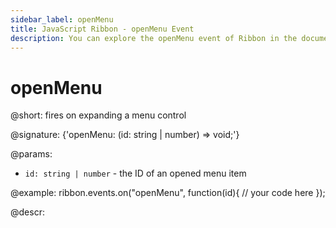 ```yaml
---
sidebar_label: openMenu
title: JavaScript Ribbon - openMenu Event 
description: You can explore the openMenu event of Ribbon in the documentation of the DHTMLX JavaScript UI library. Browse developer guides and API reference, try out code examples and live demos, and download a free 30-day evaluation version of DHTMLX Suite.
---
```


# openMenu

@short: fires on expanding a menu control

@signature: {'openMenu: (id: string | number) => void;'}

@params:
- `id: string | number` - the ID of an opened menu item

@example:
ribbon.events.on("openMenu", function(id){
    // your code here
});

@descr:

[comment]: # (@related: ribbon/handling_events.md)
